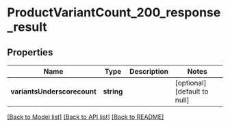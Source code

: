 # ProductVariantCount_200_response_result

## Properties
Name | Type | Description | Notes
------------ | ------------- | ------------- | -------------
**variantsUnderscorecount** | **string** |  | [optional] [default to null]

[[Back to Model list]](../README.md#documentation-for-models) [[Back to API list]](../README.md#documentation-for-api-endpoints) [[Back to README]](../README.md)


